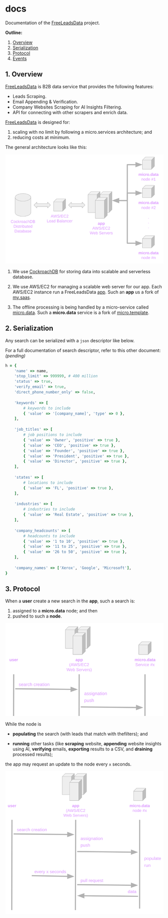 # docs

Documentation of the [FreeLeadsData](https://freeleadsdata.com) project.

**Outline:**

1. [Overview](1-overview)
2. [Serialization](2-serialization)
3. [Protocol](3-protocol)
4. [Events](4-events)

## 1. Overview

[FreeLeadsData](https://freeleadsdata.com) is B2B data service that provides the following features:

- Leads Scraping.
- Email Appending & Verification.
- Company Websites Scraping for AI Insights Filtering.
- API for connecting with other scrapers and enrich data.

[FreeLeadsData](https://freeleadsdata.com) is designed for:

1. scaling with no limit by following a micro.services architecture; and
2. reducing costs at minimum.

The general architecture looks like this:

![general architecture](./img/01-general-architecture.png)

1. We use [CockroachDB](https://www.cockroachlabs.com/) for storing data into scalable and serverless database.

2. We use AWS/EC2 for managing a scalable web server for our app. Each AWS/EC2 instance run a FreeLeadsData [app](https://github.com/FreeLeadsData/app). Such an **app** us a fork of [my.saas](https://github.com/leandrosardi/my.saas). 

3. The offline processing is being handled by a micro-service called [micro.data](https://github.com/FreeLeadsData/micro.data). Such a **micro.data** service is a fork of [micro.template](https://github.com/leandrosardi/micro.template).

## 2. Serialization

Any search can be serialized with a `json` descriptor like below.

For a full documentation of search descriptor, refer to this other document:
_(pending)_

```ruby
h = {
    'name' => name,
    'stop_limit' => 999999, # 400 million
    'status' => true,
    'verify_email' => true, 
    'direct_phone_number_only' => false,

    'keywords' => [
        # keywords to include
        { 'value' => '[company_name]', 'type' => 0 },
    ],

    'job_titles' => [
        # job positions to include
        { 'value' => 'Owner', 'positive' => true },
        { 'value' => 'CEO', 'positive' => true },
        { 'value' => 'Founder', 'positive' => true },
        { 'value' => 'President', 'positive' => true },
        { 'value' => 'Director', 'positive' => true },
    ],

    'states' => [
        # locations to include
        { 'value' => 'FL', 'positive' => true }, 
    ],

    'industries' => [
        # industries to include
        { 'value' => 'Real Estate', 'positive' => true },
    ],

    'company_headcounts' => [
        # headcounts to include
        { 'value' => '1 to 10', 'positive' => true },
        { 'value' => '11 to 25', 'positive' => true },
        { 'value' => '26 to 50', 'positive' => true },
    ],

    'company_names' => ['Xerox', 'Google', 'Microsoft'],
}
```

## 3. Protocol

When a **user** create a new search in the **app**, such a search is:

1. assigned to a **micro.data** node; and then
2. pushed to such a **node**.

![FreeLeadsData Protocol 1](./img/02-protocol-1.png)

While the node is 

- **populating** the search (with leads that match with thefilters); and

- **running** other tasks (like **scraping** website, **appending** website insights using AI, **verifying** emails, **exporting** results to a CSV, and **draining** processed results); 

the app may request an update to the node every `x` seconds.

![FreeLeadsData Protocol 1](./img/02-protocol-2.png)
